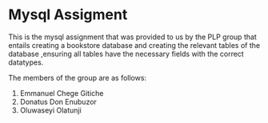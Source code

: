 # Mysql Assigment

This is the mysql assignment that was provided to us by the PLP group that entails creating a bookstore database and creating the relevant tables of the database ,ensuring 
all tables have the necessary fields with the correct datatypes.

The members of the group are as follows:
1. Emmanuel Chege Gitiche 
2. Donatus Don Enubuzor
3. Oluwaseyi Olatunji
